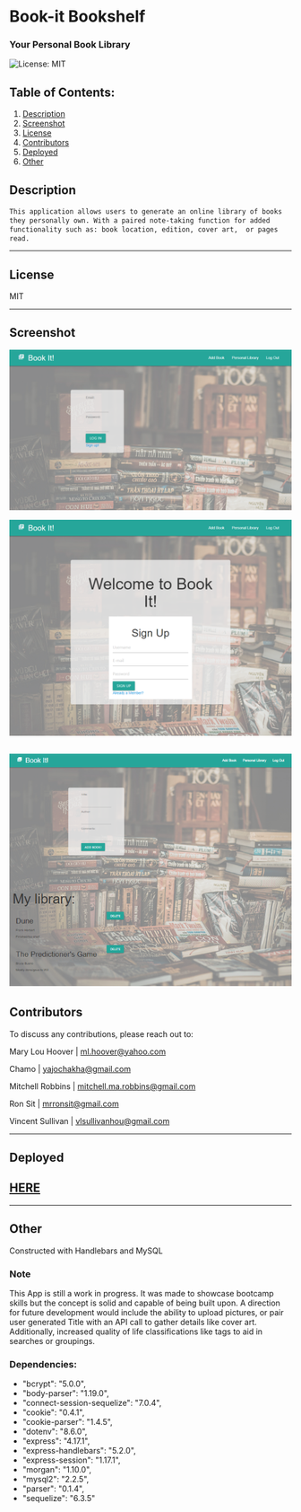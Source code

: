 # Book-it Bookshelf
### __Your Personal Book Library__

![License: MIT](https://img.shields.io/badge/License-MIT-yellow.svg)



## Table of Contents:
  1. [Description](#description)  
  2. [Screenshot](#screenshot)
  3. [License](#license) 
  4. [Contributors](#contributors)
  5. [Deployed](#deployed)
  6. [Other](#other)

## Description

```
This application allows users to generate an online library of books they personally own. With a paired note-taking function for added functionality such as: book location, edition, cover art,  or pages read.
```
---

## License
MIT

---

## Screenshot

![Homepage](pictures/Home.png)

![Signup](pictures/Signup.png)

![Library](pictures/Library.png)
---

## Contributors

To discuss any contributions, please reach out to:

Mary Lou Hoover |  [ml.hoover@yahoo.com](mailto:ml.hoover@yahoo.com)

Chamo |  [yajochakha@gmail.com](yajochakha@gmail.com)

Mitchell Robbins |  [mitchell.ma.robbins@gmail.com](mailto:mitchell.est.robbins@gmail.com)

Ron Sit | [mrronsit@gmail.com](mailto:mrronsit@gmail.com)

Vincent Sullivan |  [vlsullivanhou@gmail.com](mailto:vlsullivanhou@gmail.com)



---


## Deployed 
## [HERE](https://bookit-bookshelf.herokuapp.com/)

---

## Other

Constructed with Handlebars and MySQL

### Note
This App is still a work in progress. It was made to showcase bootcamp skills but the concept is solid and capable of being built upon.  A direction for future development would include the ability to upload pictures, or pair user generated Title with an API call to gather details like cover art. Additionally, increased quality of life classifications like tags to aid in searches or groupings. 


 ### Dependencies: 
 
 
- "bcrypt": "5.0.0",
- "body-parser": "1.19.0",
- "connect-session-sequelize": "7.0.4",
- "cookie": "0.4.1",
- "cookie-parser": "1.4.5",
- "dotenv": "8.6.0",
- "express": "4.17.1",
- "express-handlebars": "5.2.0",
- "express-session": "1.17.1",
- "morgan": "1.10.0",
- "mysql2": "2.2.5",
- "parser": "0.1.4",
- "sequelize": "6.3.5"


